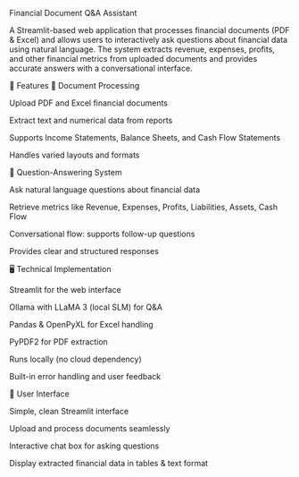 Financial Document Q&A Assistant

A Streamlit-based web application that processes financial documents (PDF & Excel) and allows users to interactively ask questions about financial data using natural language. The system extracts revenue, expenses, profits, and other financial metrics from uploaded documents and provides accurate answers with a conversational interface.

🚀 Features
📂 Document Processing

Upload PDF and Excel financial documents

Extract text and numerical data from reports

Supports Income Statements, Balance Sheets, and Cash Flow Statements

Handles varied layouts and formats

💬 Question-Answering System

Ask natural language questions about financial data

Retrieve metrics like Revenue, Expenses, Profits, Liabilities, Assets, Cash Flow

Conversational flow: supports follow-up questions

Provides clear and structured responses

🖥️ Technical Implementation

Streamlit for the web interface

Ollama with LLaMA 3 (local SLM) for Q&A

Pandas & OpenPyXL for Excel handling

PyPDF2 for PDF extraction

Runs locally (no cloud dependency)

Built-in error handling and user feedback

🎨 User Interface

Simple, clean Streamlit interface

Upload and process documents seamlessly

Interactive chat box for asking questions

Display extracted financial data in tables & text format